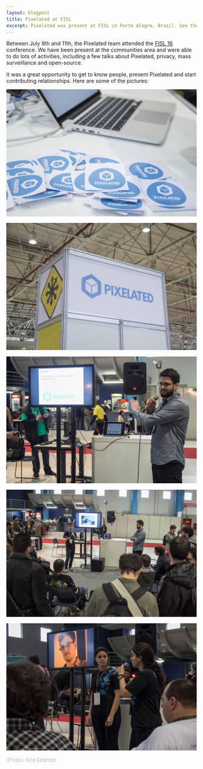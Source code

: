 ```yaml
---
layout: blogpost
title: Pixelated at FISL
excerpt: Pixelated was present at FISL in Porto Alegre, Brazil. See the pictures here!
--- 
```


Between July 8th and 11th, the Pixelated team attended the [FISL 16](http://softwarelivre.org/fisl16) conference. We have been present at the communities area and were able to do lots of activities, including a few talks about Pixelated, privacy, mass surveillance and open-source.

It was a great opportunity to get to know people, present Pixelated and start contributing relationships. Here are some of the pictures:

![FISL](/assets/images/posts/fisl06.jpg)

![FISL](/assets/images/posts/fisl07.jpg)

![FISL](/assets/images/posts/fisl04.png)

![FISL](/assets/images/posts/fisl03.png)

![FISL](/assets/images/posts/fisl02.png)

<div style="font-size: small; font-style: italic; font-weight: lighter;">(Photos: Rica Retamal)</div>